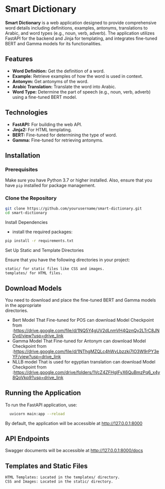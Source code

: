 # Smart Dictionary

**Smart Dictionary** is a web application designed to provide comprehensive word details including definitions, examples, antonyms, translations to Arabic, and word types (e.g., noun, verb, adverb). The application utilizes FastAPI for the backend and Jinja for templating, and integrates fine-tuned BERT and Gamma models for its functionalities.

## Features

- **Word Definition:** Get the definition of a word.
- **Example:** Retrieve examples of how the word is used in context.
- **Antonym:** Get antonyms of the word.
- **Arabic Translation:** Translate the word into Arabic.
- **Word Type:** Determine the part of speech (e.g., noun, verb, adverb) using a fine-tuned BERT model.

## Technologies

- **FastAPI:** For building the web API.
- **Jinja2:** For HTML templating.
- **BERT:** Fine-tuned for determining the type of word.
- **Gamma:** Fine-tuned for retrieving antonyms.

## Installation

### Prerequisites

Make sure you have Python 3.7 or higher installed. Also, ensure that you have `pip` installed for package management.

### Clone the Repository

```bash
git clone https://github.com/yourusername/smart-dictionary.git
cd smart-dictionary
```
Install Dependencies
- install the required packages:

```bash
pip install -r requirements.txt

```
Set Up Static and Template Directories

Ensure that you have the following directories in your project:

    static/ for static files like CSS and images.
    templates/ for HTML files.

## Download Models
You need to download and place the fine-tuned BERT and Gamma models in the appropriate   
directories.
- Bert Model That Fine-tuned for POS  can download Model Checkpoint from :https://drive.google.com/file/d/1NQ5Y4gUV2dLnmVH4QznQy2LTrC8JNDvd/view?usp=drive_link 
- Gamma Model That Fine-tuned for Antonym can download Model Checkpoint from :https://drive.google.com/file/d/1NThgMZQLc4hWvLbzzki7IO3W9rPY3eYF/view?usp=drive_link
- NLLB model That is used for egyptian translation can download Model Checkpoint from :https://drive.google.com/drive/folders/1VcZ4ZFHgIFyX6QuBmzPq6_x4y8QoVkp9?usp=drive_link

 
## Running the Application
To run the FastAPI application, use:
```bash
  uvicorn main:app --reload
```
By default, the application will be accessible at http://127.0.0.1:8000

## API Endpoints
 Swagger documents will be accessible at  http://127.0.0.1:8000/docs


## Templates and Static Files

    HTML Templates: Located in the templates/ directory.
    CSS and Images: Located in the static/ directory.

